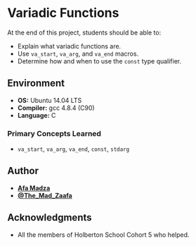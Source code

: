 # Variadic Functions
At the end of this project, students should be able to:

* Explain what variadic functions are.
* Use ``va_start``, ``va_arg``, and ``va_end`` macros.
* Determine how and when to use the ``const`` type qualifier.

## Environment

* __OS:__ Ubuntu 14.04 LTS
* __Compiler:__ gcc 4.8.4 (C90)
* __Language:__ C

### Primary Concepts Learned

* ``va_start``, ``va_arg``, ``va_end``, ``const``, ``stdarg``

## Author

* [**Afa Madza**](https://github.com/AfaMadza)
* [**@The_Mad_Zaafa**](https://twitter.com/The_Mad_Zaafa)

## Acknowledgments
* All the members of Holberton School Cohort 5 who helped.
